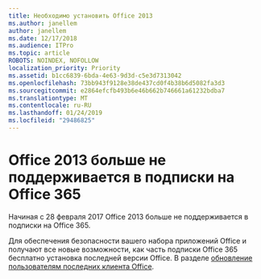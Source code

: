 ```yaml
---
title: Необходимо установить Office 2013
ms.author: janellem
author: janellem
ms.date: 12/17/2018
ms.audience: ITPro
ms.topic: article
ROBOTS: NOINDEX, NOFOLLOW
localization_priority: Priority
ms.assetid: b1cc6839-6bda-4e63-9d3d-c5e3d7313042
ms.openlocfilehash: 73bb943f9128e38de437cd0f4b38b6d5082fa3d3
ms.sourcegitcommit: e2864efcfb493b6e46b662b746661a61232bdba7
ms.translationtype: MT
ms.contentlocale: ru-RU
ms.lasthandoff: 01/24/2019
ms.locfileid: "29486825"
---
```

# <a name="office-2013-is-no-longer-supported-in-office-365-subscriptions"></a>Office 2013 больше не поддерживается в подписки на Office 365

Начиная с 28 февраля 2017 Office 2013 больше не поддерживается в подписки на Office 365.
  
Для обеспечения безопасности вашего набора приложений Office и получают все новые возможности, как часть подписки Office 365 бесплатно установка последней версии Office. В разделе [обновление пользователям последних клиента Office](https://docs.microsoft.com/office365/admin/setup/upgrade-users-to-latest-office-client).
  

